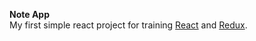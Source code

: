 **Note App**  
My first simple react project for training [React](https://reactjs.org/) and [Redux](https://redux.js.org/).
